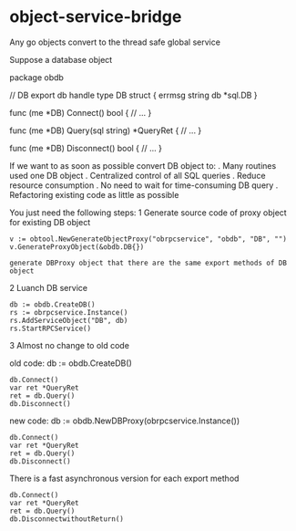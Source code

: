 # object-service-bridge
Any go objects convert to the thread safe global service


Suppose a database object

package obdb

// DB export db handle
type DB struct {
	errmsg string
	db     *sql.DB
}

func (me *DB) Connect() bool {
	// ...
}

func (me *DB) Query(sql string) *QueryRet {
	// ...
}

func (me *DB) Disconnect() bool {
	// ...
}

If we want to as soon as possible convert DB object to:
. Many routines used one DB object
. Centralized control of all SQL queries
. Reduce resource consumption
. No need to wait for time-consuming DB query
. Refactoring existing code as little as possible

You just need the following steps:
1 Generate source code of proxy object for existing DB object

	v := obtool.NewGenerateObjectProxy("obrpcservice", "obdb", "DB", "")
	v.GenerateProxyObject(&obdb.DB{})

	generate DBProxy object that there are the same export methods of DB object
	
2 Luanch DB service
	
	db := obdb.CreateDB()
	rs := obrpcservice.Instance()
	rs.AddServiceObject("DB", db)
	rs.StartRPCService()
	
3 Almost no change to old code

old code:
	db := obdb.CreateDB()
	
	db.Connect()
	var ret *QueryRet
	ret = db.Query()
	db.Disconnect()
	
new code:
	db := obdb.NewDBProxy(obrpcservice.Instance()) 
	
	db.Connect()
	var ret *QueryRet
	ret = db.Query()
	db.Disconnect()		
	
There is a fast asynchronous version for each export method 

	db.Connect()
	var ret *QueryRet
	ret = db.Query()
	db.DisconnectwithoutReturn()
	
